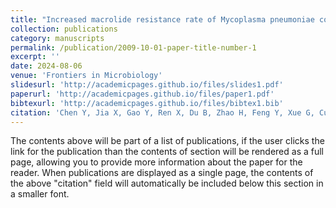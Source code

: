```yaml
---
title: "Increased macrolide resistance rate of Mycoplasma pneumoniae correlated with epidemic in Beijing, China in 2023"
collection: publications
category: manuscripts
permalink: /publication/2009-10-01-paper-title-number-1
excerpt: ''
date: 2024-08-06
venue: 'Frontiers in Microbiology'
slidesurl: 'http://academicpages.github.io/files/slides1.pdf'
paperurl: 'http://academicpages.github.io/files/paper1.pdf'
bibtexurl: 'http://academicpages.github.io/files/bibtex1.bib'
citation: 'Chen Y, Jia X, Gao Y, Ren X, Du B, Zhao H, Feng Y, Xue G, Cui J, Gan L, Feng J, Fan Z, Fu T, Xu Z, Yu Z, Yang Y, Zhao S, Huang L, Ke Y, Cao L, Yan C, Yuan J. Increased macrolide resistance rate of Mycoplasma pneumoniae correlated with epidemic in Beijing, China in 2023. Front Microbiol. 2024 Aug 6;15:1449511. doi: 10.3389/fmicb.2024.1449511. PMID: 39171272; PMCID: PMC11337199.'
---
```

The contents above will be part of a list of publications, if the user clicks the link for the publication than the contents of section will be rendered as a full page, allowing you to provide more information about the paper for the reader. When publications are displayed as a single page, the contents of the above "citation" field will automatically be included below this section in a smaller font.
